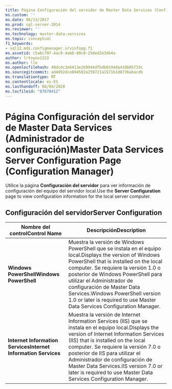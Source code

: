 ```yaml
---
title: Página Configuración del servidor de Master Data Services (Configuration Manager) | Microsoft Docs
ms.custom: ''
ms.date: 06/13/2017
ms.prod: sql-server-2014
ms.reviewer: ''
ms.technology: master-data-services
ms.topic: conceptual
f1_keywords:
- sql12.mds.configmanager.srvinfopg.f1
ms.assetid: c5a6c797-4ac9-4ab0-89c0-25ded2e3db4a
author: lrtoyou1223
ms.author: lle
ms.openlocfilehash: 40dcdc2e6413e2b9944dfbdb0194da410b05733c
ms.sourcegitcommit: ad4d92dce894592a259721a1571b1d8736abacdb
ms.translationtype: MT
ms.contentlocale: es-ES
ms.lasthandoff: 08/04/2020
ms.locfileid: "87670412"
---
```

# <a name="master-data-services-server-configuration-page-configuration-manager"></a><span data-ttu-id="044af-102">Página Configuración del servidor de Master Data Services (Administrador de configuración)</span><span class="sxs-lookup"><span data-stu-id="044af-102">Master Data Services Server Configuration Page (Configuration Manager)</span></span>
  <span data-ttu-id="044af-103">Utilice la página **Configuración del servidor** para ver información de configuración del equipo del servidor local.</span><span class="sxs-lookup"><span data-stu-id="044af-103">Use the **Server Configuration** page to view configuration information for the local server computer.</span></span>  
  
## <a name="server-configuration"></a><span data-ttu-id="044af-104">Configuración del servidor</span><span class="sxs-lookup"><span data-stu-id="044af-104">Server Configuration</span></span>  
  
|<span data-ttu-id="044af-105">Nombre del control</span><span class="sxs-lookup"><span data-stu-id="044af-105">Control Name</span></span>|<span data-ttu-id="044af-106">Descripción</span><span class="sxs-lookup"><span data-stu-id="044af-106">Description</span></span>|  
|------------------|-----------------|  
|<span data-ttu-id="044af-107">**Windows PowerShell**</span><span class="sxs-lookup"><span data-stu-id="044af-107">**Windows PowerShell**</span></span>|<span data-ttu-id="044af-108">Muestra la versión de Windows PowerShell que se instala en el equipo local.</span><span class="sxs-lookup"><span data-stu-id="044af-108">Displays the version of Windows PowerShell that is installed on the local computer.</span></span> <span data-ttu-id="044af-109">Se requiere la versión 1.0 o posterior de Windows PowerShell para utilizar el Administrador de configuración de Master Data Services.</span><span class="sxs-lookup"><span data-stu-id="044af-109">Windows PowerShell version 1.0 or later is required to use Master Data Services Configuration Manager.</span></span>|  
|<span data-ttu-id="044af-110">**Internet Information Services**</span><span class="sxs-lookup"><span data-stu-id="044af-110">**Internet Information Services**</span></span>|<span data-ttu-id="044af-111">Muestra la versión de Internet Information Services (IIS) que se instala en el equipo local.</span><span class="sxs-lookup"><span data-stu-id="044af-111">Displays the version of Internet Information Services (IIS) that is installed on the local computer.</span></span> <span data-ttu-id="044af-112">Se requiere la versión 7.0 o posterior de IIS para utilizar el Administrador de configuración de Master Data Services.</span><span class="sxs-lookup"><span data-stu-id="044af-112">IIS version 7.0 or later is required to use Master Data Services Configuration Manager.</span></span>|  
  
  

